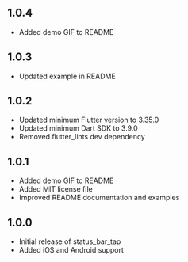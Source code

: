 ## 1.0.4

- Added demo GIF to README

## 1.0.3

- Updated example in README

## 1.0.2

- Updated minimum Flutter version to 3.35.0
- Updated minimum Dart SDK to 3.9.0
- Removed flutter_lints dev dependency

## 1.0.1

- Added demo GIF to README
- Added MIT license file
- Improved README documentation and examples

## 1.0.0

- Initial release of status_bar_tap
- Added iOS and Android support
